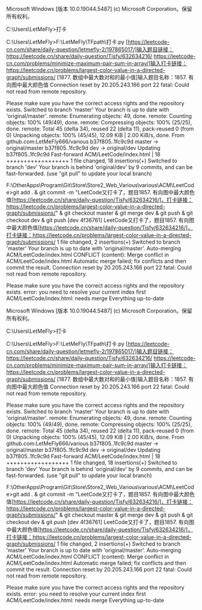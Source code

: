 Microsoft Windows [版本 10.0.19044.5487]
(c) Microsoft Corporation。保留所有权利。

C:\Users\LetMeFly>打卡

C:\Users\LetMeFly>F:\LetMeFly\TFpath\打卡.py
[https://leetcode-cn.com/share/daily-question/letmefly-2/197865017/]输入题目链接：https://leetcode.cn/share/daily-question/Tisfy/632634216/
https://leetcode-cn.com/problems/minimize-maximum-pair-sum-in-array/]输入打卡链接：https://leetcode.cn/problems/largest-color-value-in-a-directed-graph/submissions/
[1877. 数组中最大数对和的最小值]输入题目名称：1857. 有向图中最大颜色值
Connection reset by 20.205.243.166 port 22
fatal: Could not read from remote repository.

Please make sure you have the correct access rights
and the repository exists.
Switched to branch 'master'
Your branch is up to date with 'original/master'.
remote: Enumerating objects: 49, done.
remote: Counting objects: 100% (49/49), done.
remote: Compressing objects: 100% (25/25), done.
remote: Total 45 (delta 34), reused 22 (delta 11), pack-reused 0 (from 0)
Unpacking objects: 100% (45/45), 12.09 KiB | 2.00 KiB/s, done.
From github.com:LetMeFly666/various
   b37f805..1fc9c9d  master     -> original/master
   b37f805..1fc9c9d  dev        -> original/dev
Updating b37f805..1fc9c9d
Fast-forward
 ACM/LeetCode/index.html | 18 ++++++++++++++++++
 1 file changed, 18 insertions(+)
Switched to branch 'dev'
Your branch is behind 'original/dev' by 9 commits, and can be fast-forwarded.
  (use "git pull" to update your local branch)

F:\OtherApps\Program\Git\Store\Store2_Web_Various\various\ACM\LeetCode>git add .   & git commit -m "LeetCode又打卡了，题目1857. 有向图中最大颜色值[https://leetcode.cn/share/daily-question/Tisfy/632634216/]，打卡链接：https://leetcode.cn/problems/largest-color-value-in-a-directed-graph/submissions/"   & git checkout master   & git merge dev   & git push   & git checkout dev   & git push
[dev 4f36761] LeetCode又打卡了，题目1857. 有向图中最大颜色值[https://leetcode.cn/share/daily-question/Tisfy/632634216/]，打卡链接：https://leetcode.cn/problems/largest-color-value-in-a-directed-graph/submissions/
 1 file changed, 2 insertions(+)
Switched to branch 'master'
Your branch is up to date with 'original/master'.
Auto-merging ACM/LeetCode/index.html
CONFLICT (content): Merge conflict in ACM/LeetCode/index.html
Automatic merge failed; fix conflicts and then commit the result.
Connection reset by 20.205.243.166 port 22
fatal: Could not read from remote repository.

Please make sure you have the correct access rights
and the repository exists.
error: you need to resolve your current index first
ACM/LeetCode/index.html: needs merge
Everything up-to-date







Microsoft Windows [版本 10.0.19044.5487]
(c) Microsoft Corporation。保留所有权利。

C:\Users\LetMeFly>打卡

C:\Users\LetMeFly>F:\LetMeFly\TFpath\打卡.py
[https://leetcode-cn.com/share/daily-question/letmefly-2/197865017/]输入题目链接：https://leetcode.cn/share/daily-question/Tisfy/632634216/
https://leetcode-cn.com/problems/minimize-maximum-pair-sum-in-array/]输入打卡链接：https://leetcode.cn/problems/largest-color-value-in-a-directed-graph/submissions/
[1877. 数组中最大数对和的最小值]输入题目名称：1857. 有向图中最大颜色值
Connection reset by 20.205.243.166 port 22
fatal: Could not read from remote repository.

Please make sure you have the correct access rights
and the repository exists.
Switched to branch 'master'
Your branch is up to date with 'original/master'.
remote: Enumerating objects: 49, done.
remote: Counting objects: 100% (49/49), done.
remote: Compressing objects: 100% (25/25), done.
remote: Total 45 (delta 34), reused 22 (delta 11), pack-reused 0 (from 0)
Unpacking objects: 100% (45/45), 12.09 KiB | 2.00 KiB/s, done.
From github.com:LetMeFly666/various
   b37f805..1fc9c9d  master     -> original/master
   b37f805..1fc9c9d  dev        -> original/dev
Updating b37f805..1fc9c9d
Fast-forward
 ACM/LeetCode/index.html | 18 ++++++++++++++++++
 1 file changed, 18 insertions(+)
Switched to branch 'dev'
Your branch is behind 'original/dev' by 9 commits, and can be fast-forwarded.
  (use "git pull" to update your local branch)

F:\OtherApps\Program\Git\Store\Store2_Web_Various\various\ACM\LeetCode>git add .   & git commit -m "LeetCode又打卡了，题目1857. 有向图中最大颜色值[https://leetcode.cn/share/daily-question/Tisfy/632634216/]，打卡链接：https://leetcode.cn/problems/largest-color-value-in-a-directed-graph/submissions/"   & git checkout master   & git merge dev   & git push   & git checkout dev   & git push
[dev 4f36761] LeetCode又打卡了，题目1857. 有向图中最大颜色值[https://leetcode.cn/share/daily-question/Tisfy/632634216/]，打卡链接：https://leetcode.cn/problems/largest-color-value-in-a-directed-graph/submissions/
 1 file changed, 2 insertions(+)
Switched to branch 'master'
Your branch is up to date with 'original/master'.
Auto-merging ACM/LeetCode/index.html
CONFLICT (content): Merge conflict in ACM/LeetCode/index.html
Automatic merge failed; fix conflicts and then commit the result.
Connection reset by 20.205.243.166 port 22
fatal: Could not read from remote repository.

Please make sure you have the correct access rights
and the repository exists.
error: you need to resolve your current index first
ACM/LeetCode/index.html: needs merge
Everything up-to-date